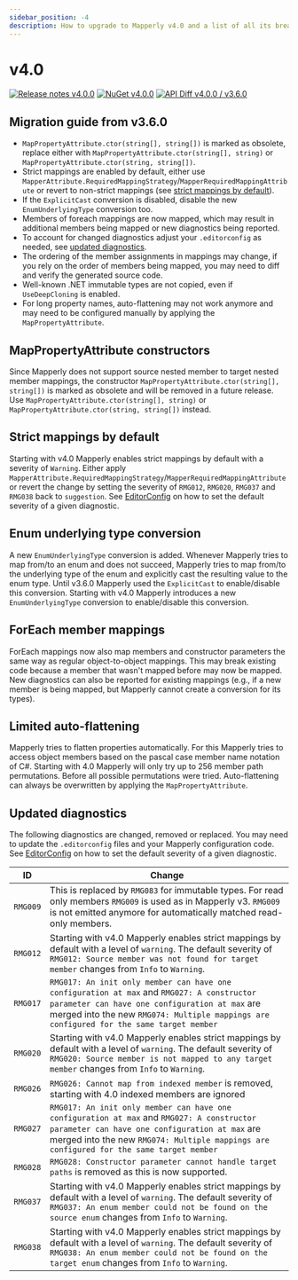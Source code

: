 ```yaml
---
sidebar_position: -4
description: How to upgrade to Mapperly v4.0 and a list of all its breaking changes
---
```


# v4.0

[![Release notes v4.0.0](https://img.shields.io/badge/Release_notes-v4.0-green?style=flat-square)](https://github.com/riok/mapperly/releases/tag/v4.0.0)
[![NuGet v4.0.0](https://img.shields.io/badge/NuGet-v4.0-blue?style=flat-square)](https://www.nuget.org/packages/Riok.Mapperly/4.0.0)
[![API Diff v4.0.0 / v3.6.0](https://img.shields.io/badge/API--Diff-v4.0_%2F_v3.6-yellow?style=flat-square)](https://www.fuget.org/packages/Riok.Mapperly/4.0.0/lib/netstandard2.0/diff/3.6.0/)

## Migration guide from v3.6.0

- `MapPropertyAttribute.ctor(string[], string[])` is marked as obsolete, replace either with `MapPropertyAttribute.ctor(string[], string)` or `MapPropertyAttribute.ctor(string, string[])`.
- Strict mappings are enabled by default, either use `MapperAttribute.RequiredMappingStrategy`/`MapperRequiredMappingAttribute` or revert to non-strict mappings (see [strict mappings by default](#strict-mappings-by-default)).
- If the `ExplicitCast` conversion is disabled, disable the new `EnumUnderlyingType` conversion too.
- Members of foreach mappings are now mapped, which may result in additional members being mapped or new diagnostics being reported.
- To account for changed diagnostics adjust your `.editorconfig` as needed, see [updated diagnostics](#updated-diagnostics).
- The ordering of the member assignments in mappings may change, if you rely on the order of members being mapped, you may need to diff and verify the generated source code.
- Well-known .NET immutable types are not copied, even if `UseDeepCloning` is enabled.
- For long property names, auto-flattening may not work anymore and may need to be configured manually by applying the `MapPropertyAttribute`.

## MapPropertyAttribute constructors

Since Mapperly does not support source nested member to target nested member mappings,
the constructor `MapPropertyAttribute.ctor(string[], string[])` is marked as obsolete
and will be removed in a future release.
Use `MapPropertyAttribute.ctor(string[], string)` or `MapPropertyAttribute.ctor(string, string[])` instead.

## Strict mappings by default

Starting with v4.0 Mapperly enables strict mappings by default with a severity of `Warning`.
Either apply `MapperAttribute.RequiredMappingStrategy`/`MapperRequiredMappingAttribute` or
revert the change by setting the severity of `RMG012`, `RMG020`, `RMG037` and `RMG038` back to `suggestion`.
See [EditorConfig](../configuration/analyzer-diagnostics/index.mdx#editorconfig)
on how to set the default severity of a given diagnostic.

## Enum underlying type conversion

A new `EnumUnderlyingType` conversion is added.
Whenever Mapperly tries to map from/to an enum and does not succeed,
Mapperly tries to map from/to the underlying type of the enum and explicitly cast the resulting value to the enum type.
Until v3.6.0 Mapperly used the `ExplicitCast` to enable/disable this conversion.
Starting with v4.0 Mapperly introduces a new `EnumUnderlyingType` conversion to enable/disable this conversion.

## ForEach member mappings

ForEach mappings now also map members and constructor parameters the same way as regular object-to-object mappings.
This may break existing code because a member that wasn't mapped before may now be mapped.
New diagnostics can also be reported for existing mappings
(e.g., if a new member is being mapped, but Mapperly cannot create a conversion for its types).

## Limited auto-flattening

Mapperly tries to flatten properties automatically.
For this Mapperly tries to access object members based on the pascal case member name notation of C#.
Starting with 4.0 Mapperly will only try up to 256 member path permutations.
Before all possible permutations were tried.
Auto-flattening can always be overwritten by applying the `MapPropertyAttribute`.

## Updated diagnostics

The following diagnostics are changed, removed or replaced.
You may need to update the `.editorconfig` files and your Mapperly configuration code.
See [EditorConfig](../configuration/analyzer-diagnostics/index.mdx#editorconfig)
on how to set the default severity of a given diagnostic.

| ID       | Change                                                                                                                                                                                                                                |
| -------- | ------------------------------------------------------------------------------------------------------------------------------------------------------------------------------------------------------------------------------------- |
| `RMG009` | This is replaced by `RMG083` for immutable types. For read only members `RMG009` is used as in Mapperly v3. `RMG009` is not emitted anymore for automatically matched read-only members.                                              |
| `RMG012` | Starting with v4.0 Mapperly enables strict mappings by default with a level of `warning`. The default severity of `RMG012: Source member was not found for target member` changes from `Info` to `Warning`.                           |
| `RMG017` | `RMG017: An init only member can have one configuration at max` and `RMG027: A constructor parameter can have one configuration at max` are merged into the new `RMG074: Multiple mappings are configured for the same target member` |
| `RMG020` | Starting with v4.0 Mapperly enables strict mappings by default with a level of `warning`. The default severity of `RMG020: Source member is not mapped to any target member` changes from `Info` to `Warning`.                        |
| `RMG026` | `RMG026: Cannot map from indexed member` is removed, starting with 4.0 indexed members are ignored                                                                                                                                    |
| `RMG027` | `RMG017: An init only member can have one configuration at max` and `RMG027: A constructor parameter can have one configuration at max` are merged into the new `RMG074: Multiple mappings are configured for the same target member` |
| `RMG028` | `RMG028: Constructor parameter cannot handle target paths` is removed as this is now supported.                                                                                                                                       |
| `RMG037` | Starting with v4.0 Mapperly enables strict mappings by default with a level of `warning`. The default severity of `RMG037: An enum member could not be found on the source enum` changes from `Info` to `Warning`.                    |
| `RMG038` | Starting with v4.0 Mapperly enables strict mappings by default with a level of `warning`. The default severity of `RMG038: An enum member could not be found on the target enum` changes from `Info` to `Warning`.                    |

